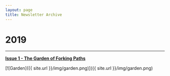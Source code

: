 ```yaml
---
layout: page
title: Newsletter Archive
---
```


# 2019

---

[**Issue 1 - The Garden of Forking Paths**](https://pdtenpas.github.io/2019-06-15-metadata-issue-1/)

[![Garden]({{ site.url }}/img/garden.png)]({{ site.url }}/img/garden.png)
